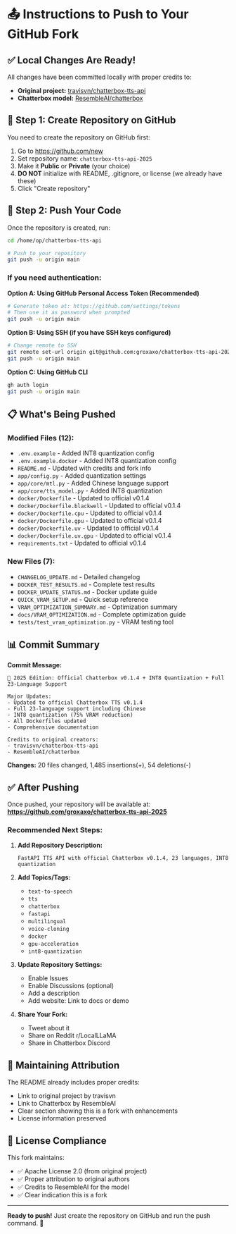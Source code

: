 # 📤 Instructions to Push to Your GitHub Fork

## ✅ Local Changes Are Ready!

All changes have been committed locally with proper credits to:
- **Original project:** [travisvn/chatterbox-tts-api](https://github.com/travisvn/chatterbox-tts-api)
- **Chatterbox model:** [ResembleAI/chatterbox](https://github.com/resemble-ai/chatterbox)

## 🔧 Step 1: Create Repository on GitHub

You need to create the repository on GitHub first:

1. Go to https://github.com/new
2. Set repository name: `chatterbox-tts-api-2025`
3. Make it **Public** or **Private** (your choice)
4. **DO NOT** initialize with README, .gitignore, or license (we already have these)
5. Click "Create repository"

## 🚀 Step 2: Push Your Code

Once the repository is created, run:

```bash
cd /home/op/chatterbox-tts-api

# Push to your repository
git push -u origin main
```

### If you need authentication:

**Option A: Using GitHub Personal Access Token (Recommended)**
```bash
# Generate token at: https://github.com/settings/tokens
# Then use it as password when prompted
git push -u origin main
```

**Option B: Using SSH (if you have SSH keys configured)**
```bash
# Change remote to SSH
git remote set-url origin git@github.com:groxaxo/chatterbox-tts-api-2025.git
git push -u origin main
```

**Option C: Using GitHub CLI**
```bash
gh auth login
git push -u origin main
```

## 📋 What's Being Pushed

### Modified Files (12):
- `.env.example` - Added INT8 quantization config
- `.env.example.docker` - Added INT8 quantization config
- `README.md` - Updated with credits and fork info
- `app/config.py` - Added quantization settings
- `app/core/mtl.py` - Added Chinese language support
- `app/core/tts_model.py` - Added INT8 quantization
- `docker/Dockerfile` - Updated to official v0.1.4
- `docker/Dockerfile.blackwell` - Updated to official v0.1.4
- `docker/Dockerfile.cpu` - Updated to official v0.1.4
- `docker/Dockerfile.gpu` - Updated to official v0.1.4
- `docker/Dockerfile.uv` - Updated to official v0.1.4
- `docker/Dockerfile.uv.gpu` - Updated to official v0.1.4
- `requirements.txt` - Updated to official v0.1.4

### New Files (7):
- `CHANGELOG_UPDATE.md` - Detailed changelog
- `DOCKER_TEST_RESULTS.md` - Complete test results
- `DOCKER_UPDATE_STATUS.md` - Docker update guide
- `QUICK_VRAM_SETUP.md` - Quick setup reference
- `VRAM_OPTIMIZATION_SUMMARY.md` - Optimization summary
- `docs/VRAM_OPTIMIZATION.md` - Complete optimization guide
- `tests/test_vram_optimization.py` - VRAM testing tool

## 📊 Commit Summary

**Commit Message:**
```
🚀 2025 Edition: Official Chatterbox v0.1.4 + INT8 Quantization + Full 23-Language Support

Major Updates:
- Updated to official Chatterbox TTS v0.1.4
- Full 23-language support including Chinese
- INT8 quantization (75% VRAM reduction)
- All Dockerfiles updated
- Comprehensive documentation

Credits to original creators:
- travisvn/chatterbox-tts-api
- ResembleAI/chatterbox
```

**Changes:** 20 files changed, 1,485 insertions(+), 54 deletions(-)

## ✅ After Pushing

Once pushed, your repository will be available at:
**https://github.com/groxaxo/chatterbox-tts-api-2025**

### Recommended Next Steps:

1. **Add Repository Description:**
   ```
   FastAPI TTS API with official Chatterbox v0.1.4, 23 languages, INT8 quantization
   ```

2. **Add Topics/Tags:**
   - `text-to-speech`
   - `tts`
   - `chatterbox`
   - `fastapi`
   - `multilingual`
   - `voice-cloning`
   - `docker`
   - `gpu-acceleration`
   - `int8-quantization`

3. **Update Repository Settings:**
   - Enable Issues
   - Enable Discussions (optional)
   - Add a description
   - Add website: Link to docs or demo

4. **Share Your Fork:**
   - Tweet about it
   - Share on Reddit r/LocalLLaMA
   - Share in Chatterbox Discord

## 🙏 Maintaining Attribution

The README already includes proper credits:
- Link to original project by travisvn
- Link to Chatterbox by ResembleAI
- Clear section showing this is a fork with enhancements
- License information preserved

## 📝 License Compliance

This fork maintains:
- ✅ Apache License 2.0 (from original project)
- ✅ Proper attribution to original authors
- ✅ Credits to ResembleAI for the model
- ✅ Clear indication this is a fork

---

**Ready to push!** Just create the repository on GitHub and run the push command. 🚀
